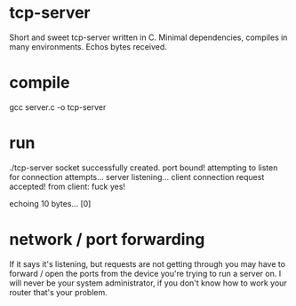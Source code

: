 # tcp-server
Short and sweet tcp-server written in C. Minimal dependencies, compiles in many environments. Echos bytes received.

# compile
gcc server.c -o tcp-server

# run
./tcp-server
socket successfully created.
port bound!
attempting to listen for connection attempts...
server listening...
client connection request accepted!
from client: fuck yes!

echoing 10 bytes... [0]

# network / port forwarding
If it says it's listening, but requests are not getting through
you may have to forward / open the ports from the device you're
trying to run a server on. I will never be your system administrator, 
if you don't know how to work your router that's your problem.
